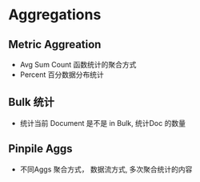 # Aggregations

## Metric Aggreation

- Avg Sum Count 函数统计的聚合方式
- Percent 百分数据分布统计

## Bulk 统计

- 统计当前 Document 是不是 in Bulk, 统计Doc 的数量

## Pinpile Aggs

- 不同Aggs 聚合方式， 数据流方式, 多次聚合统计的内容